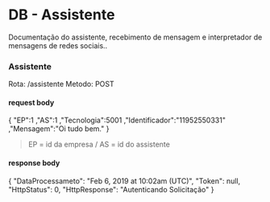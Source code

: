 # DB - Assistente 
Documentação do assistente, recebimento de mensagem e interpretador de mensagens de redes sociais.. 

### Assistente  
Rota: /assistente
Metodo: POST

#### request body
{
	"EP":1
	,"AS":1
	,"Tecnologia":5001
	,"Identificador":"11952550331"
	,"Mensagem":"Oi tudo bem."
}

> EP = id da empresa / 
> AS = id do assistente



#### response body
{
    "DataProcessameto": "Feb 6, 2019 at 10:02am (UTC)",
    "Token": null,
    "HttpStatus": 0,
    "HttpResponse": "Autenticando Solicitação"
}
